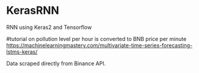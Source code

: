 # KerasRNN


RNN using Keras2 and Tensorflow  

#tutorial on pollution level per hour is converted to BNB price per minute  
https://machinelearningmastery.com/multivariate-time-series-forecasting-lstms-keras/  

Data scraped directly from Binance API. 
